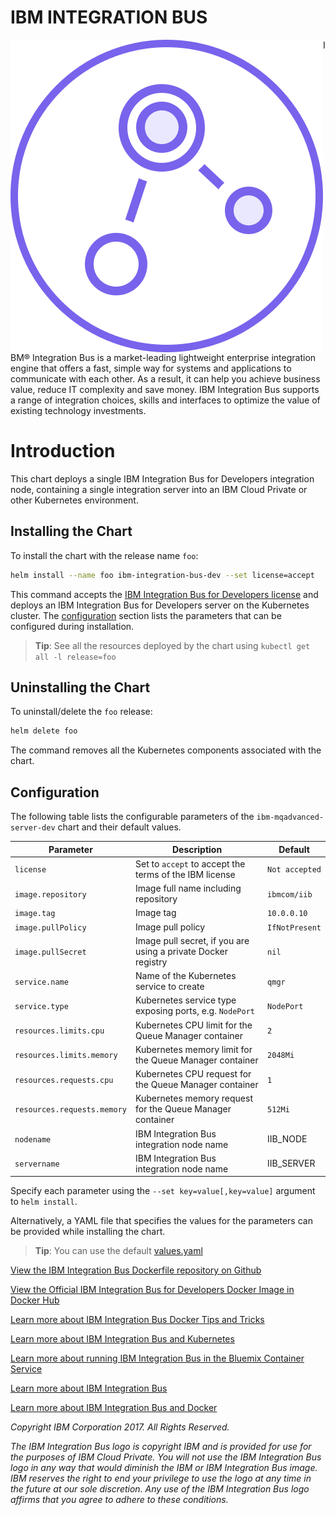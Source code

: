 <!-- Copyright IBM Corporation 2017. All Rights Resevred. -->
# IBM INTEGRATION BUS

<img align="left" src="https://raw.githubusercontent.com/ot4i/iib-helm/master/ibm-integration-bus-dev/IBM_Integration_Bus_Icon.svg?sanitize=true">

IBM® Integration Bus is a market-leading lightweight enterprise integration engine that offers a fast, simple way for systems and applications to communicate with each other. As a result, it can help you achieve business value, reduce IT complexity and save money. IBM Integration Bus supports a range of integration choices, skills and interfaces to optimize the value of existing technology investments. 

# Introduction

This chart deploys a single IBM Integration Bus for Developers integration node, containing a single integration server into an IBM Cloud Private or other Kubernetes environment.

## Installing the Chart

To install the chart with the release name `foo`:

```bash
helm install --name foo ibm-integration-bus-dev --set license=accept
```

This command accepts the [IBM Integration Bus for Developers license](LICENSE) and deploys an IBM Integration Bus for Developers server on the Kubernetes cluster. The [configuration](#configuration) section lists the parameters that can be configured during installation.

> **Tip**: See all the resources deployed by the chart using `kubectl get all -l release=foo`

## Uninstalling the Chart

To uninstall/delete the `foo` release:

```bash
helm delete foo
```

The command removes all the Kubernetes components associated with the chart.

## Configuration
The following table lists the configurable parameters of the `ibm-mqadvanced-server-dev` chart and their default values.

| Parameter                        | Description                                     | Default                                                    |
| -------------------------------- | ----------------------------------------------- | ---------------------------------------------------------- |
| `license`                        | Set to `accept` to accept the terms of the IBM license  | `Not accepted`                                     |
| `image.repository`               | Image full name including repository            | `ibmcom/iib`                                                |
| `image.tag`                      | Image tag                                       | `10.0.0.10`                                                        |
| `image.pullPolicy`               | Image pull policy                               | `IfNotPresent`                                             |
| `image.pullSecret`               | Image pull secret, if you are using a private Docker registry | `nil`                                        |
| `service.name`                   | Name of the Kubernetes service to create        | `qmgr`                                                     |
| `service.type`                   | Kubernetes service type exposing ports, e.g. `NodePort`       | `NodePort`                                  |
| `resources.limits.cpu`          | Kubernetes CPU limit for the Queue Manager container | `2`                                                   |
| `resources.limits.memory`       | Kubernetes memory limit for the Queue Manager container | `2048Mi`                                              |
| `resources.requests.cpu`        | Kubernetes CPU request for the Queue Manager container | `1`                                                 |
| `resources.requests.memory`     | Kubernetes memory request for the Queue Manager container | `512Mi`                                            |
| `nodename`              | IBM Integration Bus integration node name                           | IIB_NODE                                          |
| `servername`              | IBM Integration Bus integration node name                           | IIB_SERVER                                          |

Specify each parameter using the `--set key=value[,key=value]` argument to `helm install`.

Alternatively, a YAML file that specifies the values for the parameters can be provided while installing the chart.

> **Tip**: You can use the default [values.yaml](values.yaml)

[View the IBM Integration Bus Dockerfile repository on Github](https://github.com/ot4i/iib-docker)

[View the Official IBM Integration Bus for Developers Docker Image in Docker Hub](https://hub.docker.com/r/ibmcom/iib/)

[Learn more about IBM Integration Bus Docker Tips and Tricks](https://developer.ibm.com/integration/blog/2017/04/04/ibm-integration-bus-docker-tips-tricks/)

[Learn more about IBM Integration Bus and Kubernetes](https://developer.ibm.com/integration/blog/2017/08/21/first-look-using-ibm-integration-bus-kubernetes/)

[Learn more about running IBM Integration Bus in the Bluemix Container Service](https://developer.ibm.com/integration/blog/2016/11/18/run-ibm-integration-bus-in-bluemix-in-3-easy-steps/)

[Learn more about IBM Integration Bus](https://www.ibm.com/support/knowledgecenter/en/SSMKHH_10.0.0/com.ibm.etools.msgbroker.helphome.doc/help_home_msgbroker.htm)

[Learn more about IBM Integration Bus and Docker](https://www.ibm.com/support/knowledgecenter/en/SSMKHH_10.0.0/com.ibm.etools.mft.doc/bz91300_.htm)

_Copyright IBM Corporation 2017. All Rights Reserved._

_The IBM Integration Bus logo is copyright IBM and is provided for use for the purposes of IBM Cloud Private. You will not use the IBM Integration Bus logo in any way that would diminish the IBM or IBM Integration Bus image. IBM reserves the right to end your privilege to use the logo at any time in the future at our sole discretion. Any use of the IBM Integration Bus logo affirms that you agree to adhere to these conditions._
